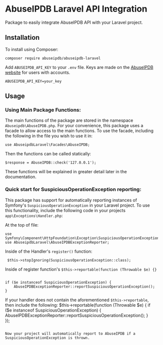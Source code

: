 # AbuseIPDB Laravel API Integration 

Package to easily integrate AbuseIPDB API with your Laravel project. 

## Installation

To install using Composer:

    composer require abuseipdb/abuseipdb-laravel

Add `ABUSEIPDB_API_KEY` to your `.env` file. Keys are made on the [AbuseIPDB website](https://www.abuseipdb.com/) for users with accounts. 

```
ABUSEIPDB_API_KEY=your_key
```

## Usage

### Using Main Package Functions:
The main functions of the package are stored in the namespace `Abuseipdb\AbuseIPDB.php`. For your convenience, this package uses a facade to allow access to the main functions. 
To use the facade, including the following in the file you wish to use it in: 

```
use AbuseipdbLaravel\Facades\AbuseIPDB;
```
Then the functions can be called statically:
```
$response = AbuseIPDB::check('127.0.0.1');
```

These functions will be explained in greater detail later in the documentation. 

### Quick start for SuspiciousOperationException reporting:

This package has support for automatically reporting instances of Symfony's `SuspiciousOperationException` in your Laravel project. To use this functionality, include the following code in your projects `app\Exceptions\Handler.php`:

At the top of file: 

```
use Symfony\Component\HttpFoundation\Exception\SuspiciousOperationException;
use AbuseipdbLaravel\AbuseIPDBExceptionReporter;

```

Inside of the Handler's `register()` function:

```
 $this->stopIgnoring(SuspiciousOperationException::class);

```

Inside of register function's `$this->reportable(function (Throwable $e) {}`
```

if ($e instanceof SuspiciousOperationException) {
    AbuseIPDBExceptionReporter::reportSuspiciousOperationException();
}

```            
If your handler does not contain the aforementioned `$this->reportable`, then include the following:
 $this->reportable(function (Throwable $e) {
    if ($e instanceof SuspiciousOperationException) {
        AbuseIPDBExceptionReporter::reportSuspiciousOperationException();
    }    
});

```

Now your project will automatically report to AbuseIPDB if a SuspiciousOperationException is thrown. 

